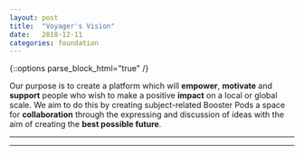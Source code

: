 ```yaml
---
layout: post
title:  "Voyager's Vision"
date:   2018-12-11 
categories: foundation
---
```

{::options parse_block_html="true" /}

Our purpose is to create a platform which will **empower**, **motivate** and **support** people who wish to make a positive **impact** on a local or global scale. We aim to do this by creating subject-related Booster Pods a space for **collaboration** through the expressing and discussion of ideas with the aim of creating the **best possible future**. 

----
****